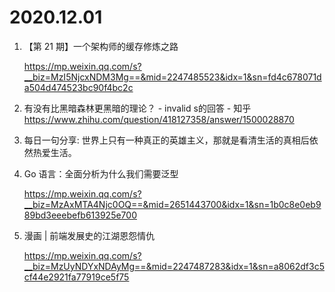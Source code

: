 # 2020.12.01

1. 【第 21 期】一个架构师的缓存修炼之路

   https://mp.weixin.qq.com/s?__biz=MzI5NjcxNDM3Mg==&mid=2247485523&idx=1&sn=fd4c678071da504d474523bc90f4bc2c

2. 有没有比黑暗森林更黑暗的理论？ - invalid s的回答 - 知乎 https://www.zhihu.com/question/418127358/answer/1500028870

3. 每日一句分享: 世界上只有一种真正的英雄主义，那就是看清生活的真相后依然热爱生活。

4. Go 语言：全面分析为什么我们需要泛型

   https://mp.weixin.qq.com/s?__biz=MzAxMTA4Njc0OQ==&mid=2651443700&idx=1&sn=1b0c8e0eb989bd3eeebefb613925e700

5. 漫画 | 前端发展史的江湖恩怨情仇

   https://mp.weixin.qq.com/s?__biz=MzUyNDYxNDAyMg==&mid=2247487283&idx=1&sn=a8062df3c5cf44e2921fa77919ce5f75
